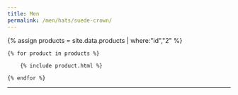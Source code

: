 ```yaml
---
title: Men
permalink: /men/hats/suede-crown/
---
```


<div>
    {% assign products = site.data.products | where:"id","2" %}

    {% for product in products %}

        {% include product.html %}

    {% endfor %}

</div>

***